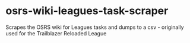# osrs-wiki-leagues-task-scraper
 Scrapes the OSRS wiki for Leagues tasks and dumps to a csv - originally used for the Trailblazer Reloaded League
